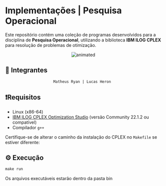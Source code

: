 # Implementações | Pesquisa Operacional 

Este repositório contém uma coleção de programas desenvolvidos para a disciplina de **Pesquisa Operacional**, utilizando a biblioteca **IBM ILOG CPLEX** para resolução de problemas de otimização.

<p align="center">
  <img src="https://user-images.githubusercontent.com/91018438/204195385-acc6fcd4-05a7-4f25-87d1-cb7d5cc5c852.png" alt="animated" />
</p>

## 👥 Integrantes

<center>
  
    Matheus Ryan | Lucas Heron 
 </center>


## ❗Requisitos

- Linux (x86-64)
- [IBM ILOG CPLEX Optimization Studio](https://www.ibm.com/products/ilog-cplex-optimization-studio) (versão Community 22.1.2 ou compatível)
- Compilador `g++`

Certifique-se de alterar o caminho da instalação do CPLEX no `Makefile` se estiver diferente:

## ⚙️ Execução

```makefile
make run
```

Os arquivos executáveis estarão dentro da pasta bin
